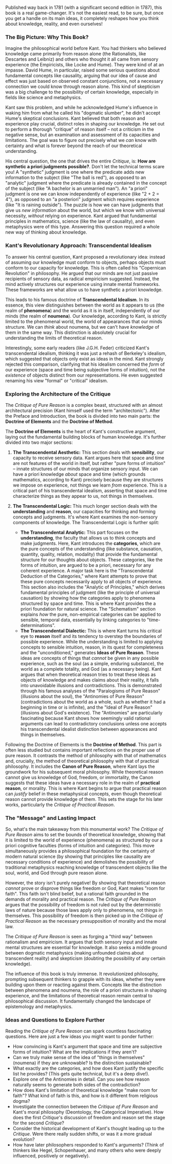 Published way back in 1781 (with a significant second edition in 1787), this book is a real game-changer. It's not the easiest read, to be sure, but once you get a handle on its main ideas, it completely reshapes how you think about knowledge, reality, and even ourselves!

### The Big Picture: Why This Book?

Imagine the philosophical world before Kant. You had thinkers who believed knowledge came primarily from reason alone (the Rationalists, like Descartes and Leibniz) and others who thought it all came from sensory experience (the Empiricists, like Locke and Hume). They were kind of at an impasse. David Hume, in particular, raised some serious questions about fundamental concepts like causality, arguing that our idea of cause and effect was just based on observed constant conjunctions, not a necessary connection we could know through reason alone. This kind of skepticism was a big challenge to the possibility of certain knowledge, especially in fields like science and metaphysics.

Kant saw this problem, and while he acknowledged Hume's influence in waking him from what he called his "dogmatic slumber", he didn't accept Hume's skeptical conclusions. Kant believed that both reason and experience play crucial, distinct roles in shaping our knowledge. He set out to perform a thorough "critique" of reason itself – not a criticism in the negative sense, but an examination and assessment of its capacities and limitations. The goal was to figure out precisely what we _can_ know with certainty and what is forever beyond the reach of our theoretical understanding.

His central question, the one that drives the entire _Critique_, is: **How are synthetic a priori judgments possible?**. Don't let the technical terms scare you! A "synthetic" judgment is one where the predicate adds new information to the subject (like "The ball is red"), as opposed to an "analytic" judgment where the predicate is already contained in the concept of the subject (like "A bachelor is an unmarried man"). An "a priori" judgment is one we can know independently of experience (like "2 + 2 = 4"), as opposed to an "a posteriori" judgment which requires experience (like "It is raining outside"). The puzzle is how we can have judgments that give us _new information_ about the world, but which we know with universal necessity, _without_ relying on experience. Kant argued that fundamental principles in mathematics, science (like the law of causality), and even metaphysics were of this type. Answering this question required a whole new way of thinking about knowledge.

### Kant's Revolutionary Approach: Transcendental Idealism

To answer his central question, Kant proposed a revolutionary idea: instead of assuming our knowledge must conform to objects, perhaps objects must conform to our capacity for knowledge. This is often called his "Copernican Revolution" in philosophy. He argued that our minds are not just passive recipients of sensory data, as radical empiricism suggested. Instead, the mind actively structures our experience using innate mental frameworks. These frameworks are what allow us to have synthetic a priori knowledge.

This leads to his famous doctrine of **Transcendental Idealism**. In its essence, this view distinguishes between the world as it appears to us (the realm of **phenomena**) and the world as it is in itself, independently of our minds (the realm of **noumena**). Our knowledge, according to Kant, is strictly limited to the phenomenal world, the world of appearances that our minds structure. We can _think_ about noumena, but we can't have _knowledge_ of them in the same way. This distinction is absolutely crucial for understanding the limits of theoretical reason.

Interestingly, some early readers (like J.G.H. Feder) criticized Kant's transcendental idealism, thinking it was just a rehash of Berkeley's idealism, which suggested that objects only exist as ideas in the mind. Kant strongly rejected this comparison, clarifying that his idealism concerned the _form_ of our experience (space and time being subjective forms of intuition), not the _existence_ of objects distinct from our representations. He even suggested renaming his view "formal" or "critical" idealism.

### Exploring the Architecture of the Critique

The _Critique of Pure Reason_ is a complex beast, structured with an almost architectural precision (Kant himself used the term "architectonic"). After the Preface and Introduction, the book is divided into two main parts: the **Doctrine of Elements** and the **Doctrine of Method**.

The **Doctrine of Elements** is the heart of Kant's constructive argument, laying out the fundamental building blocks of human knowledge. It's further divided into two major sections:

1. **The Transcendental Aesthetic:** This section deals with **sensibility**, our capacity to receive sensory data. Kant argues here that space and time are not features of the world in itself, but rather "pure forms of intuition" – innate structures of our minds that organize sensory input. We can have a priori knowledge _about_ space and time (which grounds mathematics, according to Kant) precisely because they are structures we impose on experience, not things we learn _from_ experience. This is a critical part of his transcendental idealism, asserting that space and time characterize things as they appear to us, not things in themselves.
    
2. **The Transcendental Logic:** This much longer section deals with the **understanding** and **reason**, our capacities for thinking and forming concepts and judgments. It's where Kant examines the non-sensory components of knowledge. The Transcendental Logic is further split:
    
    - **The Transcendental Analytic:** This part focuses on the **understanding**, the faculty that allows us to think concepts and make judgments. Here, Kant introduces the **categories**, which are the pure concepts of the understanding (like substance, causation, quantity, quality, relation, modality) that provide the fundamental structure for our thoughts about objects. These categories, like the forms of intuition, are argued to be a priori, necessary for any coherent experience. A major task here is the "Transcendental Deduction of the Categories," where Kant attempts to prove that these pure concepts necessarily apply to all objects of experience. This section also includes the "Analytic of Principles," which derives fundamental principles of judgment (like the principle of universal causation) by showing how the categories apply to phenomena structured by space and time. This is where Kant provides the a priori foundation for natural science. The "Schematism" section explains _how_ the pure, non-empirical categories can be applied to sensible, temporal data, essentially by linking categories to "time-determinations".
    - **The Transcendental Dialectic:** This is where Kant turns his critical eye to **reason** itself and its tendency to overstep the boundaries of possible experience. While the understanding is limited to applying concepts to sensible intuition, reason, in its quest for completeness and the "unconditioned," generates **Ideas of Pure Reason**. These ideas are concepts of things that _cannot_ be given in any possible experience, such as the soul (as a simple, enduring substance), the world as a complete totality, and God (as a necessary being). Kant argues that when theoretical reason tries to treat these ideas as objects of knowledge and makes claims about their reality, it falls into unavoidable illusions and contradictions. This is demonstrated through his famous analyses of the "Paralogisms of Pure Reason" (illusions about the soul), the "Antinomies of Pure Reason" (contradictions about the world as a whole, such as whether it had a beginning in time or is infinite), and the "Ideal of Pure Reason" (illusions about God's existence). The "Antinomies" are particularly fascinating because Kant shows how seemingly valid rational arguments can lead to contradictory conclusions unless one accepts his transcendental idealist distinction between appearances and things in themselves.

Following the Doctrine of Elements is the **Doctrine of Method**. This part is often less studied but contains important reflections on the proper use of pure reason. It contrasts the method of philosophy with that of mathematics and, crucially, the method of theoretical philosophy with that of practical philosophy. It includes the **Canon of Pure Reason**, where Kant lays the groundwork for his subsequent moral philosophy. While theoretical reason cannot give us knowledge of God, freedom, or immortality, the Canon suggests that these ideas have a necessary role in the realm of **practical reason**, or morality. This is where Kant begins to argue that practical reason can _justify_ belief in these metaphysical concepts, even though theoretical reason cannot provide knowledge of them. This sets the stage for his later works, particularly the _Critique of Practical Reason_.

### The "Message" and Lasting Impact

So, what's the main takeaway from this monumental work? The _Critique of Pure Reason_ aims to set the bounds of theoretical knowledge, showing that it is limited to the world of experience (phenomena) as structured by our a priori cognitive faculties (forms of intuition and categories). This move simultaneously provides a philosophical foundation for the certainty of modern natural science (by showing that principles like causality are necessary conditions of experience) and demolishes the possibility of traditional metaphysics reaching knowledge of transcendent objects like the soul, world, and God through pure reason alone.

However, the story isn't purely negative! By showing that theoretical reason _cannot_ prove or disprove things like freedom or God, Kant makes "room for faith". This faith isn't blind belief, but a rational faith grounded in the demands of morality and practical reason. The _Critique of Pure Reason_ argues that the possibility of freedom is not ruled out by the deterministic laws of nature because those laws apply only to phenomena, not things in themselves. This possibility of freedom is then picked up in the _Critique of Practical Reason_ as the necessary presupposition of morality and the moral law.

The _Critique of Pure Reason_ is seen as forging a "third way" between rationalism and empiricism. It argues that both sensory input and innate mental structures are essential for knowledge. It also seeks a middle ground between dogmatic metaphysics (making unfounded claims about transcendent reality) and skepticism (doubting the possibility of any certain knowledge).

The influence of this book is truly immense. It revolutionized philosophy, prompting subsequent thinkers to grapple with its ideas, whether they were building upon them or reacting against them. Concepts like the distinction between phenomena and noumena, the role of a priori structures in shaping experience, and the limitations of theoretical reason remain central to philosophical discussion. It fundamentally changed the landscape of epistemology and metaphysics.

### Ideas and Questions to Explore Further

Reading the _Critique of Pure Reason_ can spark countless fascinating questions. Here are just a few ideas you might want to ponder further:

- How convincing is Kant's argument that space and time are subjective forms of intuition? What are the implications if they aren't?
- Can we truly make sense of the idea of "things in themselves" (noumena) if they are unknowable? Is the distinction sustainable?
- What exactly are the categories, and how does Kant justify the specific list he provides? (This gets quite technical, but it's a deep dive!).
- Explore one of the Antinomies in detail. Can you see how reason naturally seems to generate both sides of the contradiction?
- How does Kant's limitation of theoretical knowledge "make room for faith"? What kind of faith is this, and how is it different from religious dogma?
- Investigate the connection between the _Critique of Pure Reason_ and Kant's moral philosophy (Deontology, the Categorical Imperative). How does the first _Critique_'s discussion of freedom and reason set the stage for the second _Critique_?
- Consider the historical development of Kant's thought leading up to the _Critique_. Were there really sudden shifts, or was it a more gradual evolution?
- How have later philosophers responded to Kant's arguments? (Think of thinkers like Hegel, Schopenhauer, and many others who were deeply influenced, positively or negatively).
